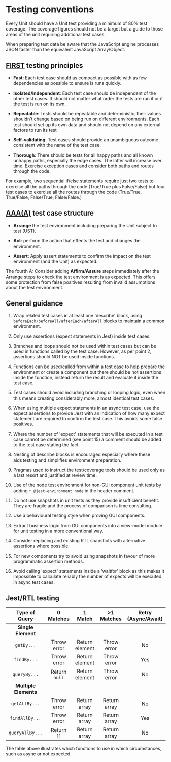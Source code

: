 # Testing conventions 

Every Unit should have a Unit test providing a minimum of 80% test coverage. The coverage figures should not be a target but a guide to those areas of the unit requiring additional test cases.  

When preparing test data be aware that the JavaScript engine processes JSON faster than the equivalent JavaScript Array/Object.  

## [FIRST](https://www.appsdeveloperblog.com/the-first-principle-in-unit-testing/) testing principles 

* **Fast**: Each test case should as compact as possible with as few dependencies as possible to ensure is runs quickly.  

* **Isolated/Independent**: Each test case should be independent of the other test cases. It should not matter what order the tests are run it or if the test is run on its own.  

* **Repeatable**: Tests should be repeatable and deterministic; their values shouldn’t change based on being run on different environments. Each test should set up its own data and should not depend on any external factors to run its test  

* **Self-validating**: Test cases should provide an unambiguous outcome consistent with the name of the test case.  

* **Thorough**: There should be tests for all happy paths and all known unhappy paths, especially the edge cases. The latter will increase over time. Exercise exception cases and consider both paths and routes through the code.  

For example, two sequential if/else statements require just two tests to exercise all the paths through the code (True/True plus False/False) but four test cases to exercise all the routes through the code (True/True, True/False, False/True, False/False.)  

## [AAA(A)](https://www.thephilocoder.com/unit-testing-aaa-pattern/) test case structure 

* **Arrange** the test environment including preparing the Unit subject to test (UST).  

* **Act**: perform the action that effects the test and changes the environment. 

* **Assert**: Apply assert statements to confirm the impact on the test environment (and the Unit) as expected. 

The fourth A: Consider adding **Affirm/Assure** steps immediately after the Arrange steps to check the test environment is as expected. This offers some protection from false positives resulting from invalid assumptions about the test environment. 

## General guidance 

1. Wrap related test cases in at least one 'describe' block, using `beforeEach/beforeAll/afterEach/afterAll` blocks to maintain a common environment.  

1. Only use assertions (expect statements in Jest) inside test cases. 

1. Branches and loops should not be used within test cases but can be used in functions called by the test case. However, as per point 2, assertions should NOT be used inside functions. 

1. Functions can be used/called from within a test case to help prepare the environment or create a component but there should be not assertions inside the function, instead return the result and evaluate it inside the test case. 

1. Test cases should avoid including branching or looping logic, even when this means creating considerably more, almost identical test cases. 

1. When using multiple expect statements in an async test case, use the expect.assertions to provide Jest with an indication of how many expect statement are required to confirm the test case. This avoids some false positives. 

1. Where the number of 'expect' statements that will be executed in a test case cannot be determined (see point 15) a comment should be added to the test case stating the fact. 

1. Nesting of describe blocks is encouraged especially where these aids testing and simplifies environment preparation. 

1. Pragmas used to instruct the test/coverage tools should be used only as a last resort and justified at review time. 

1. Use of the node test environment for non-GUI component unit tests by adding `* @jest-environment node` in the header comment. 

1. Do not use snapshots in unit tests as they provide insufficient benefit. They are fragile and the process of comparison is time consulting.

1. Use a behavioural testing style when proving GUI components. 

1. Extract business logic from GUI components into a view-model module for unit testing in a more conventional way. 

1. Consider replacing and existing RTL snapshots with alternative assertions where possible. 

1. For new components try to avoid using snapshots in favour of more programmatic assertion methods. 

1. Avoid calling 'expect' statements inside a 'waitfor' block as this makes it impossible to calculate reliably the number of expects will be executed in async test cases. 

## Jest/RTL testing 

| Type of Query | 0 Matches | 1 Match | >1 Matches | Retry (Async/Await) |
| :-----------: | :-------: | :-----: | :--------: | :-----------------: |
| **Single Element** |||||
| `getBy...` |	Throw error	| Return element	| Throw error	| No |
| `findBy...` | 	Throw error	| Return element	| Throw error	| Yes |
| `queryBy...` |	Return `null`	| Return element	| Throw error	| No |
| **Multiple Elements** |||||			
| `getAllBy...` |	Throw error	| Return array	| Return array	| No |
| `findAllBy...` |	Throw error	| Return array	| Return array	| Yes |
| `queryAllBy...`|	Return `[]`	| Return array	| Return array	| No |

The table above illustrates which functions to use in which circumstances, such as async or not expected. 
